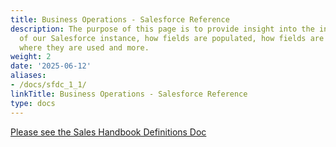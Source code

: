 ```yaml
---
title: Business Operations - Salesforce Reference
description: The purpose of this page is to provide insight into the internal workings
  of our Salesforce instance, how fields are populated, how fields are calculated,
  where they are used and more.
weight: 2
date: '2025-06-12'
aliases:
- /docs/sfdc_1_1/
linkTitle: Business Operations - Salesforce Reference
type: docs
---
```


[Please see the Sales Handbook Definitions Doc](https://docs.google.com/document/d/1UaKPTQePAU1RxtGSVb-BujdKiPVoepevrRh8q5bvbBg/edit#bookmark=id.k81j5jgyfu9n)
